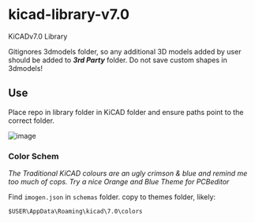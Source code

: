 # kicad-library-v7.0
 KiCADv7.0 Library 
 
 
 Gitignores 3dmodels folder, so any additional 3D models added by user should be added to ***3rd Party*** folder. Do not save custom shapes in 3dmodels!
 
 
 ## Use
 
 Place repo in library folder in KiCAD folder and ensure paths point to the correct folder.
 
 ![image](https://user-images.githubusercontent.com/97303986/218597142-b3395193-c084-463d-b1ca-762e5402123e.png)
 
 
 ### Color Schem
 _The Traditional KiCAD colours are an ugly crimson & blue and remind me too much of cops. Try a nice Orange and Blue Theme for PCBeditor_
 
 Find `imogen.json` in `schemas` folder. copy to themes folder, likely:
 
 ```
 $USER\AppData\Roaming\kicad\7.0\colors
 ```

